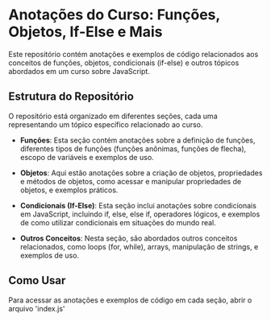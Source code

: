 # Anotações do Curso: Funções, Objetos, If-Else e Mais

Este repositório contém anotações e exemplos de código relacionados aos conceitos de funções, objetos, condicionais (if-else) e outros tópicos abordados em um curso sobre JavaScript.

## Estrutura do Repositório

O repositório está organizado em diferentes seções, cada uma representando um tópico específico relacionado ao curso.

- **Funções**: Esta seção contém anotações sobre a definição de funções, diferentes tipos de funções (funções anônimas, funções de flecha), escopo de variáveis e exemplos de uso.

- **Objetos**: Aqui estão anotações sobre a criação de objetos, propriedades e métodos de objetos, como acessar e manipular propriedades de objetos, e exemplos práticos.

- **Condicionais (If-Else)**: Esta seção inclui anotações sobre condicionais em JavaScript, incluindo if, else, else if, operadores lógicos, e exemplos de como utilizar condicionais em situações do mundo real.

- **Outros Conceitos**: Nesta seção, são abordados outros conceitos relacionados, como loops (for, while), arrays, manipulação de strings, e exemplos de uso.

## Como Usar

Para acessar as anotações e exemplos de código em cada seção, abrir o arquivo 'index.js'


